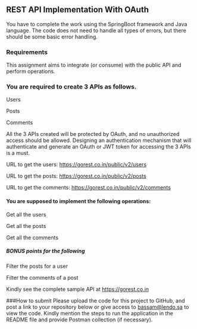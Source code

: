 ## REST API Implementation With OAuth

You have to complete the work using the SpringBoot framework and Java language. The code does not need to handle all types of errors, but there should be some basic error handling.

### Requirements
This assignment aims to integrate (or consume) with the public API and perform operations.

### You are required to create 3 APIs as follows.
Users

Posts

Comments

All the 3 APIs created will be protected by OAuth, and no unauthorized access should be allowed. Designing an authentication mechanism that will authenticate and generate an OAuth or JWT token for accessing the 3 APIs is a must.

URL to get the users: https://gorest.co.in/public/v2/users

URL to get the posts: https://gorest.co.in/public/v2/posts

URL to get the comments: https://gorest.co.in/public/v2/comments

#### You are supposed to implement the following operations:

Get all the users

Get all the posts

Get all the comments

##### BONUS points for the following
Filter the posts for a user

Filter the comments of a post

Kindly see the complete sample API at https://gorest.co.in

###How to submit
Please upload the code for this project to GitHub, and post a link to your repository below or give access to bassam@lendo.sa to view the code. Kindly mention the steps to run the application in the README file and provide Postman collection (if necessary).